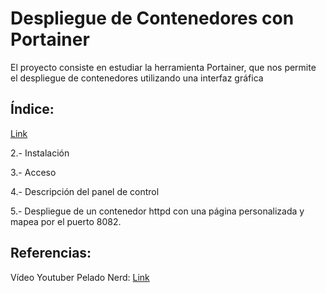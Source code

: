 # Despliegue de Contenedores con Portainer

El proyecto consiste en estudiar la herramienta Portainer, que nos permite el despliegue de contenedores utilizando una interfaz gráfica

## Índice:

[Link](https://github.com/Ianfernandez09/docker-portainer/blob/master/1.-Introducción.md "1.- Introducción")

2.- Instalación

3.- Acceso

4.- Descripción del panel de control

5.- Despliegue de un contenedor httpd con una página personalizada y mapea por el puerto 8082.

## Referencias:

Vídeo Youtuber Pelado Nerd: [Link](https://www.youtube.com/watch?v=TSot5AnS-mk)


